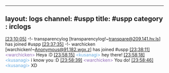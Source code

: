
---
layout: logs
channel: #uspp
title: #uspp
category : irclogs
---
<a href="#23:10:05" name="23:10:05" class="time">[23:10:05]</a> -!- <span class="join">transparencylog</span> [transparencylog!~transpare@209.141.hv.ls] has joined #uspp
<a href="#23:37:35" name="23:37:35" class="time">[23:37:35]</a> -!- <span class="join">warchicken</span> [warchicken!~Anonymous@91.182.wgx.z] has joined #uspp
<a href="#23:38:11" name="23:38:11" class="time">[23:38:11]</a> <span class="person" style="color:#916bb7">&lt;warchicken&gt;</span> Heya :D
<a href="#23:58:15" name="23:58:15" class="time">[23:58:15]</a> <span class="person" style="color:#6aace3">&lt;kusanagi&gt;</span> hey there!
<a href="#23:58:18" name="23:58:18" class="time">[23:58:18]</a> <span class="person" style="color:#6aace3">&lt;kusanagi&gt;</span> i know you :D
<a href="#23:58:39" name="23:58:39" class="time">[23:58:39]</a> <span class="person" style="color:#916bb7">&lt;warchicken&gt;</span> You do!
<a href="#23:58:46" name="23:58:46" class="time">[23:58:46]</a> <span class="person" style="color:#6aace3">&lt;kusanagi&gt;</span> XD



